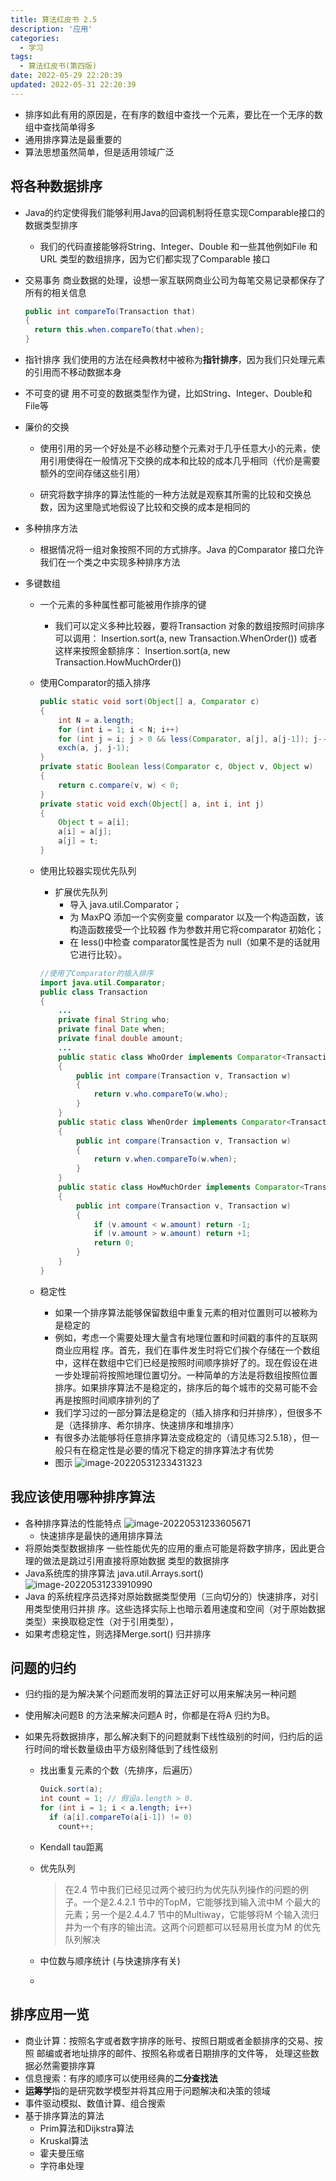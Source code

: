 ```yaml
---
title: 算法红皮书 2.5
description: '应用'
categories:
  - 学习
tags:
  - 算法红皮书(第四版)
date: 2022-05-29 22:20:39
updated: 2022-05-31 22:20:39
---
```


- 排序如此有用的原因是，在有序的数组中查找一个元素，要比在一个无序的数组中查找简单得多
- 通用排序算法是最重要的
- 算法思想虽然简单，但是适用领域广泛

## 将各种数据排序

- Java的约定使得我们能够利用Java的回调机制将任意实现Comparable接口的数据类型排序

  - 我们的代码直接能够将String、Integer、Double 和一些其他例如File 和URL 类型的数组排序，因为它们都实现了Comparable 接口

- 交易事务
  商业数据的处理，设想一家互联网商业公司为每笔交易记录都保存了所有的相关信息

  ```java
  public int compareTo(Transaction that)
  {
  	return this.when.compareTo(that.when);
  }
  ```

- 指针排序
  我们使用的方法在经典教材中被称为**指针排序**，因为我们只处理元素的引用而不移动数据本身

- 不可变的键
  用不可变的数据类型作为键，比如String、Integer、Double和File等

- 廉价的交换

  - 使用引用的另一个好处是不必移动整个元素对于几乎任意大小的元素，使用引用使得在一般情况下交换的成本和比较的成本几乎相同（代价是需要额外的空间存储这些引用）

  - 研究将数字排序的算法性能的一种方法就是观察其所需的比较和交换总数，因为这里隐式地假设了比较和交换的成本是相同的

- 多种排序方法

  - 根据情况将一组对象按照不同的方式排序。Java 的Comparator 接口允许我们在一个类之中实现多种排序方法

- 多键数组

  - 一个元素的多种属性都可能被用作排序的键

    - 我们可以定义多种比较器，要将Transaction 对象的数组按照时间排序可以调用：
      Insertion.sort(a, new Transaction.WhenOrder())
      或者这样来按照金额排序：
      Insertion.sort(a, new Transaction.HowMuchOrder())

  - 使用Comparator的插入排序

    ```java
    public static void sort(Object[] a, Comparator c)
    {
    	int N = a.length;
    	for (int i = 1; i < N; i++)
    	for (int j = i; j > 0 && less(Comparator, a[j], a[j-1]); j--)
    	exch(a, j, j-1);
    }
    private static Boolean less(Comparator c, Object v, Object w)
    {
    	return c.compare(v, w) < 0;
    }
    private static void exch(Object[] a, int i, int j)
    {
    	Object t = a[i];
    	a[i] = a[j];
    	a[j] = t;
    }
    ```

  - 使用比较器实现优先队列

    - 扩展优先队列
      - 导入 java.util.Comparator；
      - 为 MaxPQ 添加一个实例变量 comparator 以及一个构造函数，该构造函数接受一个比较器
        作为参数并用它将comparator 初始化；
      -  在 less()中检查 comparator属性是否为 null（如果不是的话就用它进行比较）。

    ```java
    //使用了Comparator的插入排序
    import java.util.Comparator;
    public class Transaction
    {
    	...
    	private final String who;
    	private final Date when;
    	private final double amount;
    	...
    	public static class WhoOrder implements Comparator<Transaction>
    	{
    		public int compare(Transaction v, Transaction w)
    		{
    			return v.who.compareTo(w.who);
    		}
    	}
    	public static class WhenOrder implements Comparator<Transaction>
    	{
    		public int compare(Transaction v, Transaction w)
    		{
    			return v.when.compareTo(w.when);
    		}
    	}
    	public static class HowMuchOrder implements Comparator<Transaction>
    	{
    		public int compare(Transaction v, Transaction w)
    		{
    			if (v.amount < w.amount) return -1;
    			if (v.amount > w.amount) return +1;
    			return 0;
    		}
    	}
    }
    
    ```

  - 稳定性

    - 如果一个排序算法能够保留数组中重复元素的相对位置则可以被称为是稳定的
    - 例如，考虑一个需要处理大量含有地理位置和时间戳的事件的互联网商业应用程
      序。首先，我们在事件发生时将它们挨个存储在一个数组中，这样在数组中它们已经是按照时间顺序排好了的。现在假设在进一步处理前将按照地理位置切分。一种简单的方法是将数组按照位置排序。如果排序算法不是稳定的，排序后的每个城市的交易可能不会再是按照时间顺序排列的了
    - 我们学习过的一部分算法是稳定的（插入排序和归并排序），但很多不是（选择排序、希尔排序、快速排序和堆排序）
    - 有很多办法能够将任意排序算法变成稳定的（请见练习2.5.18），但一般只有在稳定性是必要的情况下稳定的排序算法才有优势
    - 图示
      ![image-20220531233431323](https://raw.githubusercontent.com/lwmfjc/lwmfjc.github.io.resource/main/img/image-20220531233431323.png)

## 我应该使用哪种排序算法

- 各种排序算法的性能特点
  ![image-20220531233605671](https://raw.githubusercontent.com/lwmfjc/lwmfjc.github.io.resource/main/img/image-20220531233605671.png)
  - 快速排序是最快的通用排序算法
- 将原始类型数据排序
  一些性能优先的应用的重点可能是将数字排序，因此更合理的做法是跳过引用直接将原始数据
  类型的数据排序
- Java系统库的排序算法 java.util.Arrays.sort()
  ![image-20220531233910990](https://raw.githubusercontent.com/lwmfjc/lwmfjc.github.io.resource/main/img/image-20220531233910990.png)
- Java 的系统程序员选择对原始数据类型使用（三向切分的）快速排序，对引用类型使用归并排
  序。这些选择实际上也暗示着用速度和空间（对于原始数据类型）来换取稳定性（对于引用类型），
- 如果考虑稳定性，则选择Merge.sort() 归并排序

## 问题的归约

- 归约指的是为解决某个问题而发明的算法正好可以用来解决另一种问题

- 使用解决问题B 的方法来解决问题A 时，你都是在将A 归约为B。

- 如果先将数据排序，那么解决剩下的问题就剩下线性级别的时间，归约后的运行时间的增长数量级由平方级别降低到了线性级别

  - 找出重复元素的个数（先排序，后遍历）

    ```java
    Quick.sort(a);
    int count = 1; // 假设a.length > 0.
    for (int i = 1; i < a.length; i++)
      if (a[i].compareTo(a[i-1]) != 0)
        count++;
    ```

  - Kendall tau距离

  - 优先队列

    > 在2.4 节中我们已经见过两个被归约为优先队列操作的问题的例子。一个是2.4.2.1 节中的TopM，它能够找到输入流中M 个最大的元素；另一个是2.4.4.7 节中的Multiway，它能够将M 个输入流归并为一个有序的输出流。这两个问题都可以轻易用长度为M 的优先队列解决

  - 中位数与顺序统计 (与快速排序有关)

  - 

## 排序应用一览

- 商业计算：按照名字或者数字排序的账号、按照日期或者金额排序的交易、按照
  邮编或者地址排序的邮件、按照名称或者日期排序的文件等，
  处理这些数据必然需要排序算
- 信息搜索：有序的顺序可以使用经典的**二分查找法**
- **运筹学**指的是研究数学模型并将其应用于问题解决和决策的领域
- 事件驱动模拟、数值计算、组合搜索
- 基于排序算法的算法
  - Prim算法和Dijkstra算法
  - Kruskal算法
  - 霍夫曼压缩
  - 字符串处理
